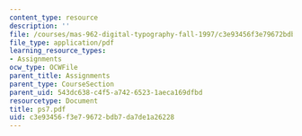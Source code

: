 ```yaml
---
content_type: resource
description: ''
file: /courses/mas-962-digital-typography-fall-1997/c3e93456f3e79672bdb7da7de1a26228_ps7.pdf
file_type: application/pdf
learning_resource_types:
- Assignments
ocw_type: OCWFile
parent_title: Assignments
parent_type: CourseSection
parent_uid: 543dc638-c4f5-a742-6523-1aeca169dfbd
resourcetype: Document
title: ps7.pdf
uid: c3e93456-f3e7-9672-bdb7-da7de1a26228
---
```

